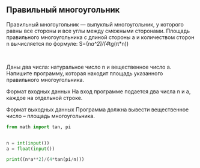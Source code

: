## Правильный многоугольник
Правильный многоугольник — выпуклый многоугольник, у которого равны все стороны и все углы между смежными сторонами. Площадь правильного многоугольника с длиной стороны a и количеством сторон n вычисляется по формуле: 
S=(n*a^2)/(4*tg(π*n))
 
​
 
Даны два числа: натуральное число n и вещественное число a. 
Напишите программу, которая находит площадь указанного правильного многоугольника.

Формат входных данных
На вход программе подается два числа n и a, каждое на отдельной строке.

Формат выходных данных
Программа должна вывести вещественное число – площадь многоугольника.

```python
from math import tan, pi


n = int(input())
a = float(input())

print((n*a**2)/(4*tan(pi/n)))
```